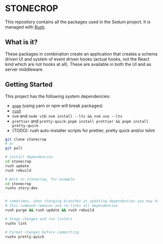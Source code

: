 # STONECROP

This repository contains all the packages used in the Sedum project. It is managed with [Rush](rushjs.io).

## What is it?

These packages in combination create an application that creates a schema driven UI and system of event driven hooks (actual hooks, not the React kind which are not hooks at all). These are available in both the UI and as server middleware.

## Getting Started

This project has the following system dependencies:

- [`pnpm`](https://pnpm.io/) (using yarn or npm will break packages)
- [`rush`](https://rushjs.io/)
- `nvm` and `node v16`: `nvm install --lts && nvm use --lts`
- `prettier` and `pretty-quick`: `pnpm install prettier && pnpm install pretty-quick`
- (TODO): rush auto-installer scripts for prettier, pretty quick and/or tslint

```bash
git clone stonecrop
# or
git pull

# install dependencies
cd stonecrop
rush update
rush rebuild

# Work on stonecrop, for example
cd stonecrop
rushx story:dev


# sometimes, when changing branches or updating dependencies you may have issues
# this command removes and re-links all dependencies
rush purge && rush update && rush rebuild

# Stage changes and run linters
rushx lint

# Format changes before committing
rushx pretty-quick
```
